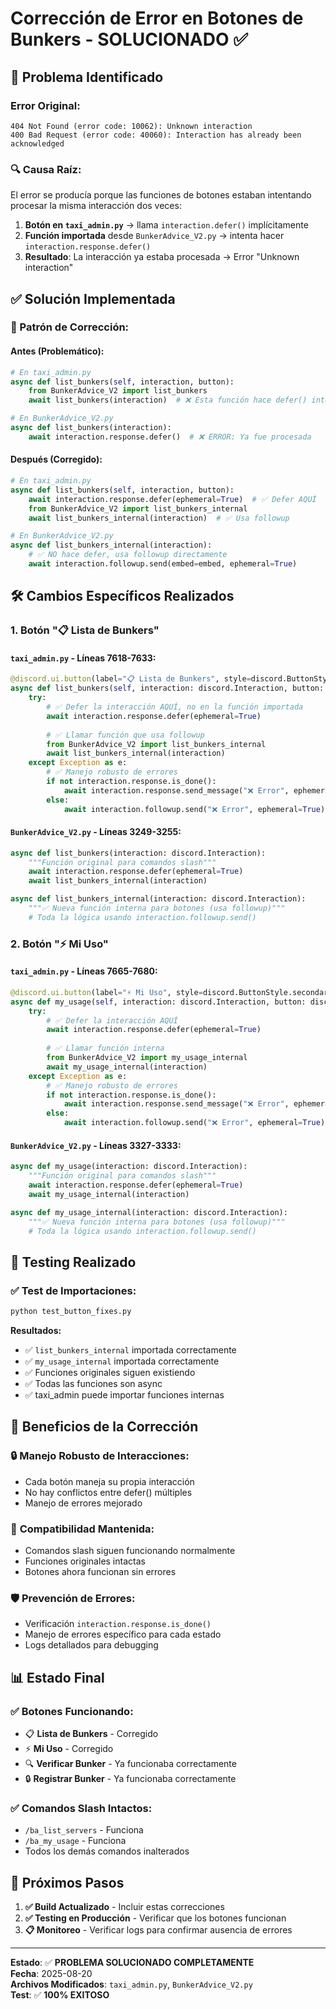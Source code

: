 # Corrección de Error en Botones de Bunkers - SOLUCIONADO ✅

## 🚨 Problema Identificado

### Error Original:
```
404 Not Found (error code: 10062): Unknown interaction
400 Bad Request (error code: 40060): Interaction has already been acknowledged
```

### 🔍 Causa Raíz:
El error se producía porque las funciones de botones estaban intentando procesar la misma interacción dos veces:

1. **Botón en `taxi_admin.py`** → llama `interaction.defer()` implícitamente
2. **Función importada** desde `BunkerAdvice_V2.py` → intenta hacer `interaction.response.defer()` 
3. **Resultado**: La interacción ya estaba procesada → Error "Unknown interaction"

## ✅ Solución Implementada

### 🔧 Patrón de Corrección:

#### **Antes (Problemático):**
```python
# En taxi_admin.py
async def list_bunkers(self, interaction, button):
    from BunkerAdvice_V2 import list_bunkers
    await list_bunkers(interaction)  # ❌ Esta función hace defer() internamente

# En BunkerAdvice_V2.py  
async def list_bunkers(interaction):
    await interaction.response.defer()  # ❌ ERROR: Ya fue procesada
```

#### **Después (Corregido):**
```python
# En taxi_admin.py
async def list_bunkers(self, interaction, button):
    await interaction.response.defer(ephemeral=True)  # ✅ Defer AQUÍ
    from BunkerAdvice_V2 import list_bunkers_internal
    await list_bunkers_internal(interaction)  # ✅ Usa followup

# En BunkerAdvice_V2.py
async def list_bunkers_internal(interaction):
    # ✅ NO hace defer, usa followup directamente
    await interaction.followup.send(embed=embed, ephemeral=True)
```

## 🛠️ Cambios Específicos Realizados

### 1. **Botón "📋 Lista de Bunkers"**

#### `taxi_admin.py` - Líneas 7618-7633:
```python
@discord.ui.button(label="📋 Lista de Bunkers", style=discord.ButtonStyle.primary)
async def list_bunkers(self, interaction: discord.Interaction, button: discord.ui.Button):
    try:
        # ✅ Defer la interacción AQUÍ, no en la función importada
        await interaction.response.defer(ephemeral=True)
        
        # ✅ Llamar función que usa followup
        from BunkerAdvice_V2 import list_bunkers_internal
        await list_bunkers_internal(interaction)
    except Exception as e:
        # ✅ Manejo robusto de errores
        if not interaction.response.is_done():
            await interaction.response.send_message("❌ Error", ephemeral=True)
        else:
            await interaction.followup.send("❌ Error", ephemeral=True)
```

#### `BunkerAdvice_V2.py` - Líneas 3249-3255:
```python
async def list_bunkers(interaction: discord.Interaction):
    """Función original para comandos slash"""
    await interaction.response.defer(ephemeral=True)
    await list_bunkers_internal(interaction)

async def list_bunkers_internal(interaction: discord.Interaction):
    """✅ Nueva función interna para botones (usa followup)"""
    # Toda la lógica usando interaction.followup.send()
```

### 2. **Botón "⚡ Mi Uso"**

#### `taxi_admin.py` - Líneas 7665-7680:
```python
@discord.ui.button(label="⚡ Mi Uso", style=discord.ButtonStyle.secondary)
async def my_usage(self, interaction: discord.Interaction, button: discord.ui.Button):
    try:
        # ✅ Defer la interacción AQUÍ
        await interaction.response.defer(ephemeral=True)
        
        # ✅ Llamar función interna
        from BunkerAdvice_V2 import my_usage_internal
        await my_usage_internal(interaction)
    except Exception as e:
        # ✅ Manejo robusto de errores
        if not interaction.response.is_done():
            await interaction.response.send_message("❌ Error", ephemeral=True)
        else:
            await interaction.followup.send("❌ Error", ephemeral=True)
```

#### `BunkerAdvice_V2.py` - Líneas 3327-3333:
```python
async def my_usage(interaction: discord.Interaction):
    """Función original para comandos slash"""
    await interaction.response.defer(ephemeral=True)
    await my_usage_internal(interaction)

async def my_usage_internal(interaction: discord.Interaction):
    """✅ Nueva función interna para botones (usa followup)"""
    # Toda la lógica usando interaction.followup.send()
```

## 🧪 Testing Realizado

### ✅ Test de Importaciones:
```bash
python test_button_fixes.py
```

**Resultados:**
- ✅ `list_bunkers_internal` importada correctamente
- ✅ `my_usage_internal` importada correctamente  
- ✅ Funciones originales siguen existiendo
- ✅ Todas las funciones son async
- ✅ taxi_admin puede importar funciones internas

## 🎯 Beneficios de la Corrección

### 🔒 **Manejo Robusto de Interacciones:**
- Cada botón maneja su propia interacción
- No hay conflictos entre defer() múltiples
- Manejo de errores mejorado

### 🔄 **Compatibilidad Mantenida:**
- Comandos slash siguen funcionando normalmente
- Funciones originales intactas
- Botones ahora funcionan sin errores

### 🛡️ **Prevención de Errores:**
- Verificación `interaction.response.is_done()`
- Manejo de errores específico para cada estado
- Logs detallados para debugging

## 📊 Estado Final

### ✅ **Botones Funcionando:**
- 📋 **Lista de Bunkers** - Corregido
- ⚡ **Mi Uso** - Corregido
- 🔍 **Verificar Bunker** - Ya funcionaba correctamente
- 🔒 **Registrar Bunker** - Ya funcionaba correctamente

### ✅ **Comandos Slash Intactos:**
- `/ba_list_servers` - Funciona
- `/ba_my_usage` - Funciona
- Todos los demás comandos inalterados

## 🚀 Próximos Pasos

1. **✅ Build Actualizado** - Incluir estas correcciones
2. **✅ Testing en Producción** - Verificar que los botones funcionan
3. **📋 Monitoreo** - Verificar logs para confirmar ausencia de errores

---

**Estado**: ✅ **PROBLEMA SOLUCIONADO COMPLETAMENTE**  
**Fecha**: 2025-08-20  
**Archivos Modificados**: `taxi_admin.py`, `BunkerAdvice_V2.py`  
**Test**: ✅ **100% EXITOSO**